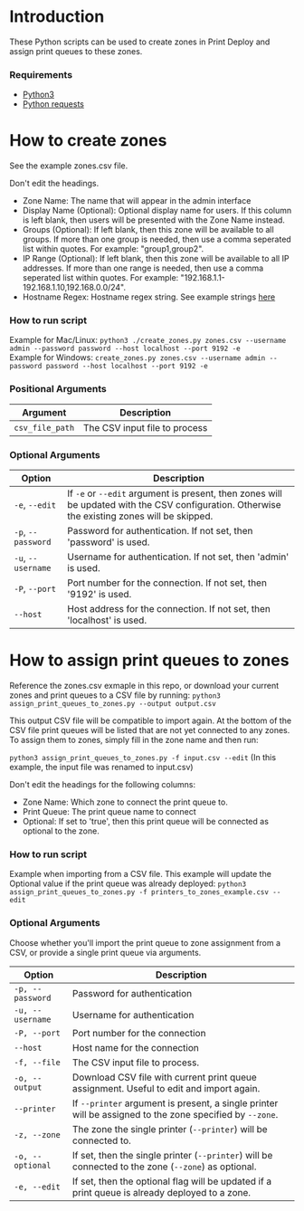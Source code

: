# Introduction #
These Python scripts can be used to create zones in Print Deploy and assign print queues to these zones. 

### Requirements ###
* [Python3](https://www.python.org/downloads/)
* [Python requests](https://pypi.org/project/requests/)


# How to create zones #
See the example zones.csv file. 

Don't edit the headings. 

* Zone Name: The name that will appear in the admin interface
* Display Name (Optional): Optional display name for users. If this column is left blank, then users will be presented with the Zone Name instead. 
* Groups (Optional): If left blank, then this zone will be available to all groups. If more than one group is needed, then use a comma seperated list within quotes. For example: "group1,group2". 
* IP Range (Optional): If left blank, then this zone will be available to all IP addresses. If more than one range is needed, then use a comma seperated list within quotes. For example: "192.168.1.1-192.168.1.10,192.168.0.0/24". 
* Hostname Regex: Hostname regex string. See example strings [here](https://www.papercut.com/help/manuals/print-deploy/set-up/add-zones-user-groups/)


### How to run script ###
Example for Mac/Linux: `python3 ./create_zones.py zones.csv --username admin --password password --host localhost --port 9192 -e`   
Example for Windows: `create_zones.py zones.csv --username admin --password password --host localhost --port 9192 -e` 

### Positional Arguments ###

| Argument       | Description                          |
| -------------- | ------------------------------------ |
| `csv_file_path`| The CSV input file to process        |

### Optional Arguments ###

| Option                          | Description                                                                 |
| ------------------------------- | --------------------------------------------------------------------------- |
| `-e`, `--edit`                  | If `-e` or `--edit` argument is present, then zones will be updated with the CSV configuration. Otherwise the existing zones will be skipped. |
| `-p`, `--password` | Password for authentication. If not set, then 'password' is used.                                              |
| `-u`, `--username` | Username for authentication. If not set, then 'admin' is used.                                               |
| `-P`, `--port`        | Port number for the connection. If not set, then '9192' is used.                                              |
| `--host`                   | Host address for the connection. If not set, then 'localhost' is used. |

# How to assign print queues to zones #
Reference the zones.csv exmaple in this repo, or download your current zones and print queues to a CSV file by running:
`python3 assign_print_queues_to_zones.py --output output.csv`

This output CSV file will be compatible to import again. At the bottom of the CSV file print queues will be listed that are not yet connected to any zones. To assign them to zones, simply fill in the zone name and then run:

`python3 assign_print_queues_to_zones.py -f input.csv --edit` (In this example, the input file was renamed to input.csv)

Don't edit the headings for the following columns:

* Zone Name: Which zone to connect the print queue to.
* Print Queue: The print queue name to connect
* Optional: If set to 'true', then this print queue will be connected as optional to the zone. 

### How to run script ###
Example when importing from a CSV file. This example will update the Optional value if the print queue was already deployed: `python3 assign_print_queues_to_zones.py -f printers_to_zones_example.csv --edit`

### Optional Arguments ###
Choose whether you'll import the print queue to zone assignment from a CSV, or provide a single print queue via arguments.

| Option                      | Description                                                                                           |
|-----------------------------|-------------------------------------------------------------------------------------------------------|
| `-p, --password` | Password for authentication                                                                                      |
| `-u, --username` | Username for authentication                                                                                      |
| `-P, --port`      | Port number for the connection                                                                                  |
| `--host`               | Host name for the connection                                                                               |
| `-f, --file`      | The CSV input file to process.                                                                                  |
| `-o, --output`      | Download CSV file with current print queue assignment. Useful to edit and import again.                       |
| `--printer`         | If `--printer` argument is present, a single printer will be assigned to the zone specified by `--zone`.      |
| `-z, --zone`      | The zone the single printer (`--printer`) will be connected to.                                                 |
| `-o, --optional`            | If set, then the single printer (`--printer`) will be connected to the zone (`--zone`) as optional.   |
| `-e, --edit`                | If set, then the optional flag will be updated if a print queue is already deployed to a zone.        |
